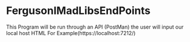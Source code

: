 # FergusonIMadLibsEndPoints


This Program will be run through an API (PostMan) the user will input our local host HTML For Example(https://localhost:7212/)
